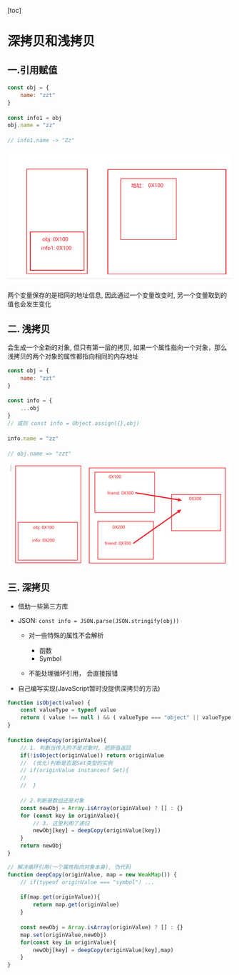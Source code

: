 [toc]

# 深拷贝和浅拷贝

## 一.引用赋值

```js
const obj = {
    name: "zzt"
}

const info1 = obj
obj.name = "zz"

// info1.name -> "Zz"
```

<img src="./图片/Snipaste_2022-12-13_21-13-06.png" alt="Snipaste_2022-12-13_21-13-06" style="zoom:67%;" />

两个变量保存的是相同的地址信息, 因此通过一个变量改变时, 另一个变量取到的值也会发生变化

## 二. 浅拷贝

会生成一个全新的对象, 但只有第一层的拷贝, 如果一个属性指向一个对象，那么浅拷贝的两个对象的属性都指向相同的内存地址

```js
const obj = {
    name: "zzt"
}

const info = {
    ...obj
}
// 或则 const info = Object.assign({},obj)

info.name = "zz"

// obj.name => "zzt"
```

![Snipaste_2022-12-13_21-23-45](./图片/Snipaste_2022-12-13_21-23-45.png)



## 三. 深拷贝

- 借助一些第三方库
- JSON: `const info = JSON.parse(JSON.stringify(obj))`
  - 对一些特殊的属性不会解析
    - 函数
    - Symbol

  - 不能处理循环引用， 会直接报错

- 自己编写实现(JavaScript暂时没提供深拷贝的方法)

```js
function isObject(value) {
    const valueType = typeof value
    return ( value !== null ) && ( valueType === "object" || valueType === "functioni" )
}

function deepCopy(originValue){
    // 1. 判断当传入的不是对象时, 把原值返回
    if(!isObject(originValue)) return originValue
    //  (优化)判断是否是Set类型的实例
    // if(originValue instanceof Set){
    //			
	//	}
    
    // 2.判断是数组还是对象
    const newObj = Array.isArray(originValue) ? [] : {}
    for (const key in originValue){
        // 3. 这里利用了递归
        newObj[key] = deepCopy(originValue[key])
    }
    return newObj
}
```

```js
// 解决循环引用(一个属性指向对象本身), 伪代码
function deepCopy(originValue, map = new WeakMap()) {
    // if(typeof originValue === "symbol") ...
    
    if(map.get(originValue)){
        return map.get(originValue)
    }
    
    const newObj = Array.isArray(originValue) ? [] : {}
    map.set(originValue,newObj)
    for(const key in originValue){
        newObj[key] = deepCopy(originValue[key],map)
    }
}
```



